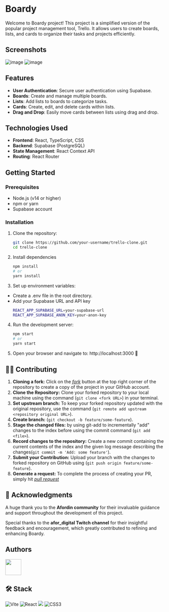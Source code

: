 # Boardy

Welcome to Boardy project! This project is a simplified version of the popular project management tool, Trello. It allows users to create boards, lists, and cards to organize their tasks and projects efficiently.

## Screenshots

![image](https://i.imgur.com/IGIt9z1.png)
![image](https://i.imgur.com/Q1LYMQX.png)

## Features

- **User Authentication**: Secure user authentication using Supabase.
- **Boards**: Create and manage multiple boards.
- **Lists**: Add lists to boards to categorize tasks.
- **Cards**: Create, edit, and delete cards within lists.
- **Drag and Drop**: Easily move cards between lists using drag and drop.

## Technologies Used

- **Frontend**: React, TypeScript, CSS
- **Backend**: Supabase (PostgreSQL)
- **State Management**: React Context API
- **Routing**: React Router

## Getting Started

### Prerequisites

- Node.js (v14 or higher)
- npm or yarn
- Supabase account

### Installation

1. Clone the repository:
   ```bash
   git clone https://github.com/your-username/trello-clone.git
   cd trello-clone
   ```
2. Install dependencies
    ```bash
    npm install
    # or
    yarn install
    ```
3. Set up environment variables:
  * Create a .env file in the root directory.
  * Add your Supabase URL and API key
    ```bash
    REACT_APP_SUPABASE_URL=your-supabase-url
    REACT_APP_SUPABASE_ANON_KEY=your-anon-key
    ```
4. Run the development server:
   ```bash
   npm start
   # or
   yarn start
   ```
5. Open your browser and navigate to: http://localhost:3000 🚀

## 🧑‍💻 Contributing

1. **Cloning a fork:**
   Click on the [_fork_](https://github.com/developerleonardo/trello-board/fork) button at the top right corner of the repository to create a copy of the project in your GitHub account.
2. **Clone the Repository:** Clone your forked repository to your local machine using the command (`git clone <fork URL>`) in your terminal.
3. **Set upstream branch:** To keep your forked repository updated with the original repository, use the command (`git remote add upstream <repository original URL>`).
4. **Create branch:** (`git checkout -b feature/some-feature`).
5. **Stage the changed files:** by using git-add to incrementally "add" changes to the index before using the commit command (`git add <file>`).
6. **Record changes to the repository:** Create a new commit containing the current contents of the index and the given log message describing the changes(`git commit -m 'Add: some feature'`).
7. **Submit your Contribution:** Upload your branch with the changes to forked repository on GitHub using (`git push origin feature/some-feature`).
8. **Generate a request:** To complete the process of creating your PR, simply hit [_pull request_](https://github.com/developerleonardo/trello-board/pulls)

## 🎉 Acknowledgments

A huge thank you to the **Afordin community** for their invaluable guidance and support throughout the development of this project.  

Special thanks to the **afor_digital Twitch channel** for their insightful feedback and encouragement, which greatly contributed to refining and enhancing Boardy.  

## Authors

<a href="https://github.com/developerleonardo">
   <img width="50px" src="https://avatars.githubusercontent.com/u/142660376?v=4" />
</a>

## 🛠️ Stack

![Vite](https://img.shields.io/badge/vite-%23646CFF.svg?style=for-the-badge&logo=vite&logoColor=white) ![React](https://img.shields.io/badge/react-%2320232a.svg?style=for-the-badge&logo=react&logoColor=%2361DAFB) <img src= "https://img.shields.io/badge/typescript-%23007ACC.svg?style=for-the-badge&logo=typescript&logoColor=white"> ![CSS3](https://img.shields.io/badge/css3-%231572B6.svg?style=for-the-badge&logo=css3&logoColor=white)
